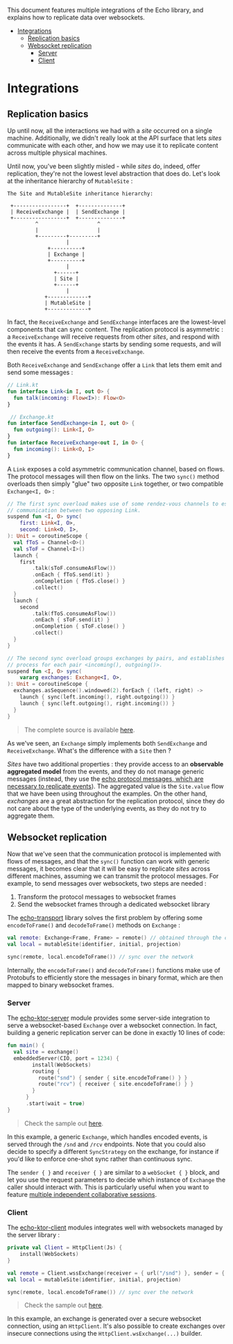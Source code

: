 This document features multiple integrations of the Echo library, and explains how to replicate data over websockets.

<!--- TOC --->
- [Integrations](#integrations)
  - [Replication basics](#replication-basics)
  - [Websocket replication](#websocket-replication)
    - [Server](#server)
    - [Client](#client)
<!--- END --->

# Integrations

## Replication basics

Up until now, all the interactions we had with a _site_ occurred on a single machine. Additionally, we didn't really look at the API surface that lets _sites_ communicate with each other, and how we may use it to replicate content across multiple physical machines.

Until now, you've been slightly misled - while _sites_ do, indeed, offer replication, they're not the lowest level abstraction that does do. Let's look at the inheritance hierarchy of `MutableSite` :

```text
The Site and MutableSite inheritance hierarchy:

 +-----------------+  +--------------+    	               
 | ReceiveExchange |  | SendExchange |                    
 +-----------------+  +--------------+                    
         ^                   ^                            
         |                   |                            
         +---------+---------+                            
                   |                         
             +----------+                                
             | Exchange |                                
             +----------+                                
                   |                                          
               +------+                                  
               | Site |                                  
               +------+                                  
                   |                                     
            +-------------+                               
            | MutableSite |                               
            +-------------+       
```

In fact, the `ReceiveExchange` and `SendExchange` interfaces are the lowest-level components that can sync content. The replication protocol is asymmetric : a `ReceiveExchange` will receive requests from other _sites_, and respond with the events it has. A `SendExchange` starts by sending some requests, and will then receive the events from a `ReceiveExchange`.

Both `ReceiveExchange` and `SendExchange` offer a `Link` that lets them emit and send some messages :

```kotlin
// Link.kt
fun interface Link<in I, out O> {
  fun talk(incoming: Flow<I>): Flow<O>
}

 // Exchange.kt
fun interface SendExchange<in I, out O> {
  fun outgoing(): Link<I, O>
}
fun interface ReceiveExchange<out I, in O> {
  fun incoming(): Link<O, I>
}
```

A `Link` exposes a cold asymmetric communication channel, based on flows. The protocol messages will then flow on the links. The two `sync()` method overloads then simply "glue" two opposite `Link` together, or two compatible `Exchange<I, O>` :

```kotlin
// The first sync overload makes use of some rendez-vous channels to establish
// communication between two opposing Link.
suspend fun <I, O> sync(
    first: Link<I, O>,
    second: Link<O, I>,
): Unit = coroutineScope {
  val fToS = Channel<O>()
  val sToF = Channel<I>()
  launch {
    first
        .talk(sToF.consumeAsFlow())
        .onEach { fToS.send(it) }
        .onCompletion { fToS.close() }
        .collect()
  }
  launch {
    second
        .talk(fToS.consumeAsFlow())
        .onEach { sToF.send(it) }
        .onCompletion { sToF.close() }
        .collect()
  }
}

// The second sync overload groups exchanges by pairs, and establishes the sync
// process for each pair <incoming(), outgoing()>.
suspend fun <I, O> sync(
    vararg exchanges: Exchange<I, O>,
): Unit = coroutineScope {
  exchanges.asSequence().windowed(2).forEach { (left, right) ->
    launch { sync(left.incoming(), right.outgoing()) }
    launch { sync(left.outgoing(), right.incoming()) }
  }
}
```

> The complete source is available [here](https://github.com/markdown-party/mono/tree/main/echo/src/commonMain/kotlin/io/github/alexandrepiveteau/echo/Sync.kt).

As we've seen, an `Exchange` simply implements both `SendExchange` and `ReceiveExchange`. What's the difference with a `Site` then ?

_Sites_ have two additional properties : they provide access to an **observable aggregated model** from the events, and they do not manage generic messages (instead, they use the [echo protocol messages, which are necessary to replicate events](https://github.com/markdown-party/mono/tree/main/echo/src/commonMain/kotlin/io/github/alexandrepiveteau/echo/protocol/Message.kt)). The aggregated value is the `Site.value` flow that we have been using throughout the examples. On the other hand, _exchanges_ are a great abstraction for the replication protocol, since they do not care about the type of the underlying events, as they do not try to aggregate them.

## Websocket replication

Now that we've seen that the communication protocol is implemented with flows of messages, and that the `sync()` function can work with generic messages, it becomes clear that it will be easy to replicate _sites_ across different machines, assuming we can transmit the protocol messages. For example, to send messages over websockets, two steps are needed :

1. Transform the protocol messages to websocket frames
2. Send the websocket frames through a dedicated websocket library

The [echo-transport](https://github.com/markdown-party/mono/tree/main/echo-transport) library solves the first problem by offering some `encodeToFrame()` and `decodeToFrame()` methods on `Exchange` :

```kotlin
val remote: Exchange<Frame, Frame> = remote() // obtained through the client or server integrations
val local = mutableSite(identifier, initial, projection)

sync(remote, local.encodeToFrame()) // sync over the network
```

Internally, the `encodeToFrame()` and `decodeToFrame()` functions make use of Protobufs to efficiently store the messages in binary format, which are then mapped to binary websocket frames.

### Server

The [echo-ktor-server](https://github.com/markdown-party/mono/tree/main/echo-ktor-server) module provides some server-side integration to serve a websocket-based `Exchange` over a websocket connection. In fact, building a generic replication server can be done in exactly 10 lines of code:

```kotlin
fun main() {
  val site = exchange()
  embeddedServer(CIO, port = 1234) {
        install(WebSockets)
        routing {
          route("snd") { sender { site.encodeToFrame() } }
          route("rcv") { receiver { site.encodeToFrame() } }
        }
      }
      .start(wait = true)
}
```

> Check the sample out [here](https://github.com/markdown-party/mono/tree/main/sample-walkthrough/src/main/kotlin/io/github/alexandrepiveteau/echo/samples/integrations/server/main.kt).

In this example, a generic `Exchange`, which handles encoded events, is served through the `/snd` and `/rcv` endpoints. Note that you could also decide to specify a different `SyncStrategy` on the exchange, for instance if you'd like to enforce one-shot sync rather than continuous sync.

The `sender { }` and `receiver { }` are similar to a `webSocket { }` block, and let you use the request parameters to decide which instance of `Exchange` the caller should interact with. This is particularly useful when you want to feature [multiple independent collaborative sessions](https://github.com/markdown-party/mono/blob/main/markdown-backend/src/main/kotlin/io/github/alexandrepiveteau/markdown/backend/main.kt#L26-L37).

### Client

The [echo-ktor-client](https://github.com/markdown-party/mono/tree/main/echo-ktor-client) modules integrates well with websockets managed by the server library :

```kotlin
private val Client = HttpClient(Js) { 
    install(WebSockets) 
}

val remote = Client.wssExchange(receiver = { url("/snd") }, sender = { url("/rcv") })
val local = mutableSite(identifier, initial, projection)

sync(remote, local.encodeToFrame()) // sync over the network
```

> Check the sample out [here](https://github.com/markdown-party/mono/tree/main/sample-walkthrough/src/main/kotlin/io/github/alexandrepiveteau/echo/samples/integrations/client/main.kt).

In this example, an exchange is generated over a secure websocket connection, using an `HttpClient`. It's also possible to create exchanges over insecure connections using the `HttpClient.wsExchange(...)` builder.
